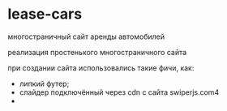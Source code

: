 # lease-cars
многостраничный сайт аренды автомобилей

реализация простенького многостраничного сайта

при создании сайта использовались такие фичи, как:

- липкий футер;
- слайдер подключённый через cdn с сайта swiperjs.com4
-

